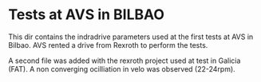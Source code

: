 # Tests at AVS in BILBAO

This dir contains the indradrive parameters used at the first tests at AVS in Bilbao.
AVS rented a drive from Rexroth to perform the tests.


A second file was added with the rexroth project used at test in Galicia (FAT). A non converging ocilliation in velo was observed (22-24rpm).
